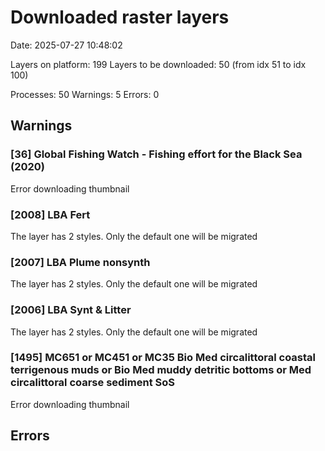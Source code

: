 # Downloaded raster layers

Date: 2025-07-27 10:48:02

Layers on platform: 199
Layers to be downloaded: 50 (from idx 51 to idx 100)

Processes: 50
Warnings: 5
Errors: 0

## Warnings

### [36] Global Fishing Watch - Fishing effort for the Black Sea (2020)

Error downloading thumbnail

### [2008] LBA Fert

The layer has 2 styles. Only the default one will be migrated

### [2007] LBA Plume nonsynth

The layer has 2 styles. Only the default one will be migrated

### [2006] LBA Synt & Litter

The layer has 2 styles. Only the default one will be migrated

### [1495] MC651 or MC451 or MC35 Bio Med circalittoral coastal terrigenous muds or Bio Med muddy detritic bottoms or Med circalittoral coarse sediment SoS

Error downloading thumbnail

## Errors
